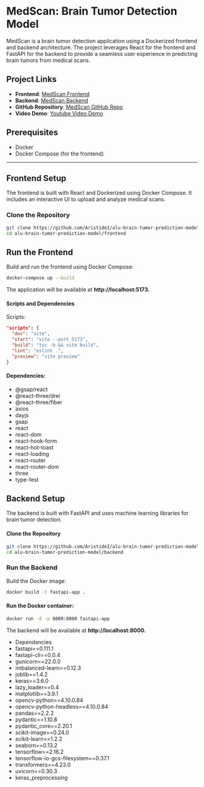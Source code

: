 # MedScan: Brain Tumor Detection Model

MedScan is a brain tumor detection application using a Dockerized frontend and backend architecture. The project leverages React for the frontend and FastAPI for the backend to provide a seamless user experience in predicting brain tumors from medical scans.

## Project Links

- **Frontend**: [MedScan Frontend](https://alu-brain-tumor-prediction-model.vercel.app/)
- **Backend**: [MedScan Backend](https://alu-brain-tumor-prediction-model.onrender.com/)
- **GitHub Repository**: [MedScan GitHub Repo](https://github.com/AristideI/alu-brain-tumor-prediction-model)
- **Video Demo**: [Youtube Video Demo](https://youtu.be/5i9THS6I1To)
## Prerequisites

- Docker
- Docker Compose (for the frontend)

---

## Frontend Setup

The frontend is built with React and Dockerized using Docker Compose. It includes an interactive UI to upload and analyze medical scans.

### Clone the Repository

```bash
git clone https://github.com/AristideI/alu-brain-tumor-prediction-model.git
cd alu-brain-tumor-prediction-model/frontend
```

## Run the Frontend

Build and run the frontend using Docker Compose:

```bash
docker-compose up --build
```

The application will be available at **http://localhost:5173.**

#### Scripts and Dependencies

Scripts:

```json
"scripts": {
  "dev": "vite",
  "start": "vite --port 5173",
  "build": "tsc -b && vite build",
  "lint": "eslint .",
  "preview": "vite preview"
}
```

#### Dependencies:

- @gsap/react
- @react-three/drei
- @react-three/fiber
- axios
- dayjs
- gsap
- react
- react-dom
- react-hook-form
- react-hot-toast
- react-loading
- react-router
- react-router-dom
- three
- type-fest

## Backend Setup

The backend is built with FastAPI and uses machine learning libraries for brain tumor detection.

#### Clone the Repository
```bash
git clone https://github.com/AristideI/alu-brain-tumor-prediction-model.git
cd alu-brain-tumor-prediction-model/backend
```

### Run the Backend
Build the Docker image:

```bash
docker build -t fastapi-app .
```

#### Run the Docker container:

```bash
docker run -d -p 8000:8000 fastapi-app
``` 

The backend will be available at **http://localhost:8000.**

- Dependencies
- fastapi==0.111.1
- fastapi-cli==0.0.4
- gunicorn==22.0.0
- imbalanced-learn==0.12.3
- joblib==1.4.2
- keras==3.6.0
- lazy_loader==0.4
- matplotlib==3.9.1
- opencv-python==4.10.0.84
- opencv-python-headless==4.10.0.84
- pandas==2.2.2
- pydantic==1.10.8
- pydantic_core==2.20.1
- scikit-image==0.24.0
- scikit-learn==1.2.2
- seaborn==0.13.2
- tensorflow==2.16.2
- tensorflow-io-gcs-filesystem==0.37.1
- transformers==4.23.0
- uvicorn==0.30.3
- keras_preprocessing
